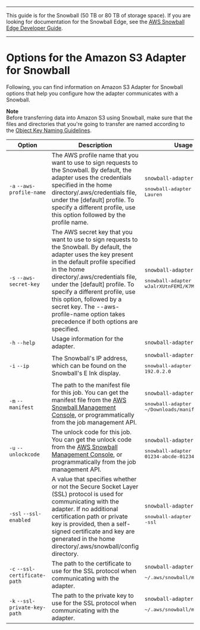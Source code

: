 --------

This guide is for the Snowball \(50 TB or 80 TB of storage space\)\. If you are looking for documentation for the Snowball Edge, see the [AWS Snowball Edge Developer Guide](http://docs.aws.amazon.com/snowball/latest/developer-guide/whatisedge.html)\.

--------

# Options for the Amazon S3 Adapter for Snowball<a name="using-adapter-options"></a>

Following, you can find information on Amazon S3 Adapter for Snowball options that help you configure how the adapter communicates with a Snowball\.

**Note**  
Before transferring data into Amazon S3 using Snowball, make sure that the files and directories that you're going to transfer are named according to the [Object Key Naming Guidelines](http://docs.aws.amazon.com/AmazonS3/latest/dev/UsingMetadata.html#object-key-guidelines)\.


| Option | Description | Usage and Example | 
| --- | --- | --- | 
|  `-a` `--aws-profile-name`  | The AWS profile name that you want to use to sign requests to the Snowball\. By default, the adapter uses the credentials specified in the home directory/\.aws/credentials file, under the \[default\] profile\. To specify a different profile, use this option followed by the profile name\. |  `snowball-adapter -a` <pre>snowball-adapter -a Lauren</pre>  | 
|  `-s` `--aws-secret-key`  | The AWS secret key that you want to use to sign requests to the Snowball\. By default, the adapter uses the key present in the default profile specified in the home directory/\.aws/credentials file, under the \[default\] profile\. To specify a different profile, use this option, followed by a secret key\. The \-\-aws\-profile\-name option takes precedence if both options are specified\. |  `snowball-adapter -s` <pre>snowball-adapter -s wJalrXUtnFEMI/K7MDENG/bPxRfiCYEXAMPLEKEY</pre>  | 
|  `-h` `--help` | Usage information for the adapter\. | `snowball-adapter -h`  | 
|  `-i` `--ip`  | The Snowball's IP address, which can be found on the Snowball's E Ink display\. |  `snowball-adapter -i` <pre>snowball-adapter -i 192.0.2.0</pre>  | 
|  `-m` `--manifest`  | The path to the manifest file for this job\. You can get the manifest file from the [AWS Snowball Management Console](transfer-data.md#unlockappliance), or programmatically from the job management API\. |  `snowball-adapter -m` <pre>snowball-adapter -m ~/Downloads/manifest.bin</pre>  | 
|  `-u` `--unlockcode`  | The unlock code for this job\. You can get the unlock code from the [AWS Snowball Management Console](transfer-data.md#unlockappliance), or programmatically from the job management API\. |  `snowball-adapter -u` <pre>snowball-adapter -u 01234-abcde-01234-ABCDE-01234</pre>  | 
| `-ssl` `--ssl-enabled`  | A value that specifies whether or not the Secure Socket Layer \(SSL\) protocol is used for communicating with the adapter\. If no additional certification path or private key is provided, then a self\-signed certificate and key are generated in the home directory/\.aws/snowball/config directory\. |  `snowball-adapter -ssl` <pre>snowball-adapter -ssl</pre>  | 
|  `-c` `--ssl-certificate-path`  | The path to the certificate to use for the SSL protocol when communicating with the adapter\. |  `snowball-adapter -c` <pre>~/.aws/snowball/myssl/certs</pre>  | 
|  `-k` `--ssl-private-key-path`  | The path to the private key to use for the SSL protocol when communicating with the adapter\. |  `snowball-adapter -k` <pre>~/.aws/snowball/myssl/keys</pre>  | 